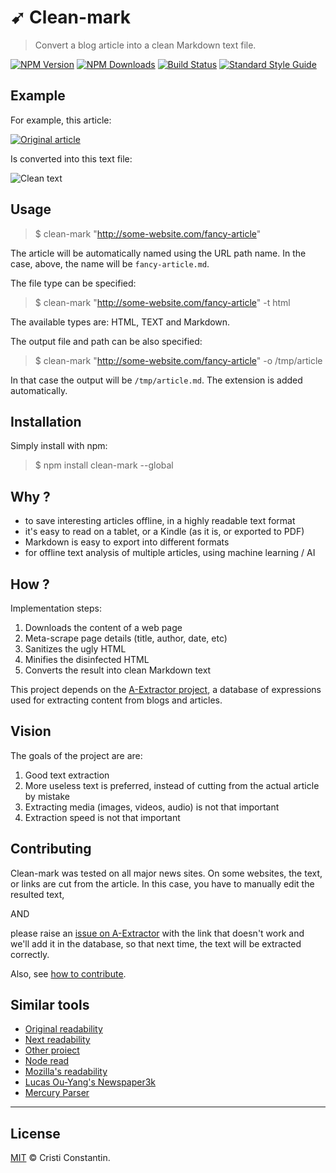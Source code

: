 # ➹ Clean-mark

  > Convert a blog article into a clean Markdown text file.

  [![NPM Version][npm-image]][npm-url]
  [![NPM Downloads][downloads-image]][downloads-url]
  [![Build Status][build-image]][build-url]
  [![Standard Style Guide][style-image]][style-url]


## Example

For example, this article:

[![Original article](article-screen.png)](http://www.techradar.com/news/amd-vs-intel-the-16-core-showdown)

Is converted into this text file:

![Clean text](clean-screen.png)


## Usage

> $ clean-mark "http://some-website.com/fancy-article"

The article will be automatically named using the URL path name. In the case, above, the name will be `fancy-article.md`.

The file type can be specified:

> $ clean-mark "http://some-website.com/fancy-article" -t html

The available types are: HTML, TEXT and Markdown.

The output file and path can be also specified:

> $ clean-mark "http://some-website.com/fancy-article" -o /tmp/article

In that case the output will be `/tmp/article.md`. The extension is added automatically.


## Installation

Simply install with npm:

> $ npm install clean-mark --global


## Why ?

* to save interesting articles offline, in a highly readable text format
* it's easy to read on a tablet, or a Kindle (as it is, or exported to PDF)
* Markdown is easy to export into different formats
* for offline text analysis of multiple articles, using machine learning / AI


## How ?

Implementation steps:

1. Downloads the content of a web page
1. Meta-scrape page details (title, author, date, etc)
1. Sanitizes the ugly HTML
1. Minifies the disinfected HTML
1. Converts the result into clean Markdown text


This project depends on the [A-Extractor project](https://github.com/croqaz/a-extractor), a database of expressions used for extracting content from blogs and articles.


## Vision

The goals of the project are are:

1. Good text extraction
1. More useless text is preferred, instead of cutting from the actual article by mistake
1. Extracting media (images, videos, audio) is not that important
1. Extraction speed is not that important


## Contributing

Clean-mark was tested on all major news sites. On some websites, the text, or links are cut from the article.
In this case, you have to manually edit the resulted text,

AND

please raise an [issue on A-Extractor](https://github.com/croqaz/a-extractor/issues) with the link that doesn't work and we'll add it in the database, so that next time, the text will be extracted correctly.

Also, see [how to contribute](CONTRIBUTING.md).


## Similar tools

* [Original readability](http://ejucovy.github.io/readability)
* [Next readability](https://github.com/luin/readability)
* [Other proiect](https://github.com/olragon/node-readability)
* [Node read](https://github.com/bndr/node-read)
* [Mozilla's readability](https://github.com/mozilla/readability)
* [Lucas Ou-Yang's Newspaper3k](https://github.com/codelucas/newspaper)
* [Mercury Parser](https://github.com/postlight/mercury-parser)

-----

## License

[MIT](LICENSE) © Cristi Constantin.


[npm-image]: https://img.shields.io/npm/v/clean-mark.svg
[npm-url]: https://www.npmjs.com/package/clean-mark
[david-image]: https://david-dm.org/croqaz/clean-mark/status.svg
[david-url]: https://david-dm.org/croqaz/clean-mark
[downloads-image]: https://img.shields.io/npm/dm/clean-mark.svg
[downloads-url]: https://npmjs.org/package/clean-mark
[build-image]: https://travis-ci.org/croqaz/clean-mark.svg?branch=master
[build-url]: https://travis-ci.org/croqaz/clean-mark
[style-image]: https://img.shields.io/badge/code_style-standard-brightgreen.svg
[style-url]: https://standardjs.com
